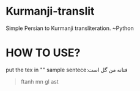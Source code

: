 # Kurmanji-translit
Simple Persian to Kurmanji transliteration. ~Python 

# HOW TO USE?

put the tex in "" 
sample sentece:فتانه من گل است
>ftanh mn gl ast